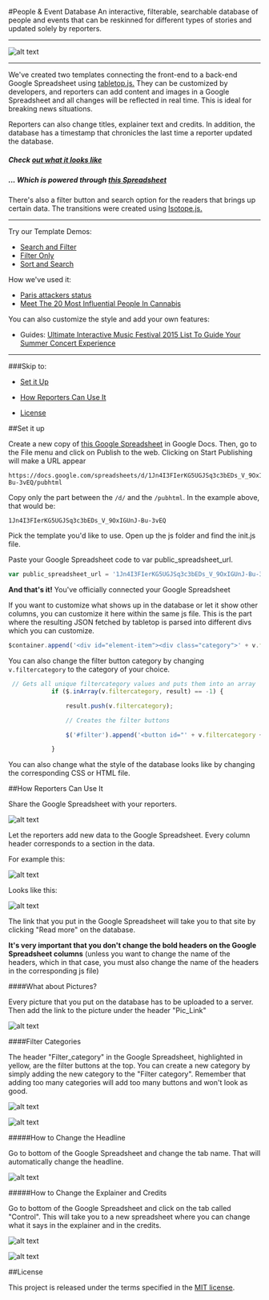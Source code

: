 #People & Event Database
An interactive, filterable, searchable database of people and events that can be reskinned for different types of stories and updated solely by reporters.
___


![alt text](http://s3-us-west-2.amazonaws.com/ibt-viz/breaking_who_is_template/img/template-pics/breakingnews-template.png "Screenshot of the People Database")

___



We've created two templates connecting the front-end to a back-end Google Spreadsheet using [tabletop.js.](https://github.com/jsoma/tabletop) They can be customized by developers, and reporters can add content and images in a Google Spreadsheet and all changes will be reflected in real time. This is ideal for breaking news situations.

Reporters can also change titles, explainer text and credits. In addition, the database has a timestamp that chronicles the last time a reporter updated the database.

##### Check [out what it looks like](http://s3-us-west-2.amazonaws.com/ibt-viz/breaking_who_is_template/index_breaking.html)

##### ... Which is powered through [this Spreadsheet](https://docs.google.com/spreadsheets/d/1Jn4I3FIerKG5UGJSq3c3bEDs_V_9OxIGUnJ-Bu-3vEQ/edit#gid=0)

There's also a filter button and search option for the readers that brings up certain data. The transitions were created using [Isotope.js.](http://isotope.metafizzy.co)

<!-- ___


![alt text](http://s3-us-west-2.amazonaws.com/ibt-viz/breaking_who_is_template/img/template-pics/breakingnews-template.gif "Gif of Filtering")

___ -->

___

Try our Template Demos: 
+ [Search and Filter](http://s3-us-west-2.amazonaws.com/ibt-viz/breaking_who_is_template/index_breaking.html)
+ [Filter Only](http://s3-us-west-2.amazonaws.com/ibt-viz/breaking_who_is_template/index_feature.html)
+ [Sort and Search](http://s3-us-west-2.amazonaws.com/ibt-viz/breaking_who_is_template/index_feature.html)


How we've used it:

+ [Paris attackers status](http://www.ibtimes.com/who-are-paris-terrorists-suspects-identified-plus-everything-we-know-2191815)
+ [Meet The 20 Most Influential People In Cannabis](http://www.ibtimes.com/pulse/marijuana-legalization-2015-meet-20-most-influential-people-cannabis-1887890)

You can also customize the style and add your own features:

+ Guides: [Ultimate Interactive Music Festival 2015 List To Guide Your Summer Concert Experience](http://www.ibtimes.com/pulse/ultimate-interactive-music-festival-2015-list-guide-your-summer-concert-experience-1868418)

___

###Skip to:


+ [Set it Up](#set-it-up)

+ [How Reporters Can Use It](#how-reporters-can-use-it)

+ [License](#license)


##Set it up

Create a new copy of [this Google Spreadsheet](https://docs.google.com/spreadsheets/d/1Jn4I3FIerKG5UGJSq3c3bEDs_V_9OxIGUnJ-Bu-3vEQ/edit#gid=0) in Google Docs. Then, go to the File menu and click on Publish to the web. Clicking on Start Publishing will make a URL appear

```
https://docs.google.com/spreadsheets/d/1Jn4I3FIerKG5UGJSq3c3bEDs_V_9OxIGUnJ-Bu-3vEQ/pubhtml
```

Copy only the part between the `/d/` and the `/pubhtml`. In the example above, that would be:

```
1Jn4I3FIerKG5UGJSq3c3bEDs_V_9OxIGUnJ-Bu-3vEQ
```

Pick the template you'd like to use. Open up the js folder and find the init.js file.

Paste your Google Spreadsheet code to var public_spreadsheet_url. 

```javascript
var public_spreadsheet_url = '1Jn4I3FIerKG5UGJSq3c3bEDs_V_9OxIGUnJ-Bu-3vEQ';
```

**And that's it!** You've officially connected your Google Spreadsheet 

If you want to customize what shows up in the database or let it show other columns, you can customize it here within the same js file. This is the part where the resulting JSON fetched by tabletop is parsed into different divs which you can customize.

```javascript
$container.append('<div id="element-item"><div class="category">' + v.filtercategory + '</div><img src="' + v.piclink + '"><div class="name">' + v.title + '</div><div class="colorsubhed">' + v.subhed1 + '</div><div class="boldsubhed">' + v.subhed2 + '</div><div class="description">' + v.description + '</div><div class="boldsubhed">Nationality: ' + v.subhed3 + '</div><div class="readmore">Read <a href="' + v.link + ' " target="_blank">more</a></div></div>');

```

You can also change the filter button category by changing `v.filtercategory` to the category of your choice.

```javascript
 // Gets all unique filtercategory values and puts them into an array
            if ($.inArray(v.filtercategory, result) == -1) {

                result.push(v.filtercategory);

                // Creates the filter buttons

                $('#filter').append('<button id="' + v.filtercategory + '" class="btn btn-default" data-value="choice' + count++ + '">' + v.filtercategory + '</button>')

            }

```

You can also change what the style of the database looks like by changing the corresponding CSS or HTML file.

##How Reporters Can Use It

Share the Google Spreadsheet with your reporters. 

![alt text](https://s3-us-west-2.amazonaws.com/ibt-viz/breaking_who_is_template/img/template-pics/Google_Spreadsheet.png "Google Spreadsheet")

Let the reporters add new data to the Google Spreadsheet. Every column header corresponds to a section in the data.

For example this:

![alt text](https://s3-us-west-2.amazonaws.com/ibt-viz/breaking_who_is_template/img/template-pics/Google_spreadsheet2.png "Google Spreadsheet Sample")

Looks like this:

![alt text](https://s3-us-west-2.amazonaws.com/ibt-viz/breaking_who_is_template/img/template-pics/Sample_template.png "Sample Template")

The link that you put in the Google Spreadsheet will take you to that site by clicking "Read more" on the database.

**It's very important that you don't change the bold headers on the Google Spreadsheet columns** (unless you want to change the name of the headers, which in that case, you must also change the name of the headers in the corresponding js file)

####What about Pictures?

Every picture that you put on the database has to be uploaded to a server. Then add the link to the picture under the header "Pic_Link"

![alt text](https://s3-us-west-2.amazonaws.com/ibt-viz/breaking_who_is_template/img/template-pics/pic_link.png "Pic_Link example")


####Filter Categories

The header "Filter_category" in the Google Spreadsheet, highlighted in yellow, are the filter buttons at the top. You can create a new category by simply adding the new category to the "Filter category". Remember that adding too many categories will add too many buttons and won't look as good.

![alt text](https://s3-us-west-2.amazonaws.com/ibt-viz/breaking_who_is_template/img/template-pics/filter_category1.png "Filter Category Spreadsheet")

![alt text](https://s3-us-west-2.amazonaws.com/ibt-viz/breaking_who_is_template/img/template-pics/filter_category2.png "Filter Category: What it looks like")

#####How to Change the Headline

Go to bottom of the Google Spreadsheet and change the tab name. That will automatically change the headline.

![alt text](https://s3-us-west-2.amazonaws.com/ibt-viz/breaking_who_is_template/img/template-pics/headline_change.png "Change tab name at the bottom")

#####How to Change the Explainer and Credits

Go to bottom of the Google Spreadsheet and click on the tab called "Control". This will take you to a new spreadsheet where you can change what it says in the explainer and in the credits.

![alt text](https://s3-us-west-2.amazonaws.com/ibt-viz/breaking_who_is_template/img/template-pics/control_change.png "Change tab to the one called 'Control'")

![alt text](https://s3-us-west-2.amazonaws.com/ibt-viz/breaking_who_is_template/img/template-pics/credit_explainer_sheet.png "New explainer spreadsheet")

##License

This project is released under the terms specified in the [MIT license](https://tldrlegal.com/license/mit-license). 


